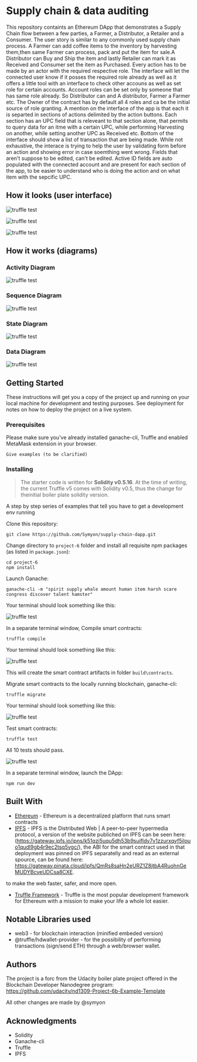 # Supply chain & data auditing

This repository containts an Ethereum DApp that demonstrates a Supply Chain flow between a few parties, a Farmer, a Distributor, a Retailer and a Consumer. The user story is similar to any commonly used supply chain process. A Farmer can add coffee items to the inventory by harvesting them,then same Farmer can process, pack and put the item for sale.A Distributor can Buy and Ship the item and lastly Retailer can mark it as Received and Consumer set the item as Purchased. Every action has to be made by an actor with the required respective role. The interface will let the connected user know if it posses the required role already as well as it offers a little tool with an interface to check other accouns as well as set role for certain accounts. Account roles can be set only by someone that has same role already. So Distributor can and A distributor, Farmer a Farmer etc. The Owner of the contract has by default all 4 roles and ca be the initial source of role granting. 
A mention on the interface of the app is that each it is separted in sections of actions delimited by the action buttons. Each section has an UPC field that is releveant to that section alone, that permits to query data for an itme with a certain UPC, while performing Harvesting on another, while setting another UPC as Received etc. 
Bottom of the interface should show a list of transaction that are being made.
While not exhaustive, the interace is trying to help the user by validating form before an action and showing error in case soemthing went wrong. Fields that aren't suppose to be edited, can't be edited. Active ID fields are auto populated with the connected account and are present for each section of the app, to be easier to understand who is doing the action and on what item with the sepcific UPC.

## How it looks (user interface)

![truffle test](images/coffee-supply-chain-page-1.png)

![truffle test](images/coffee-supply-chain-page-2.png)

![truffle test](images/coffee-supply-chain-page-3.png)


## How it works (diagrams)
### Activity Diagram
![truffle test](diagrams/Activity-Diagram.png)
### Sequence Diagram
![truffle test](diagrams/Sequence-Diagram.png)
### State Diagram
![truffle test](diagrams/State-Diagram.png)
### Data Diagram
![truffle test](diagrams/Data-Diagram.png)

## Getting Started

These instructions will get you a copy of the project up and running on your local machine for development and testing purposes. See deployment for notes on how to deploy the project on a live system.

### Prerequisites

Please make sure you've already installed ganache-cli, Truffle and enabled MetaMask extension in your browser.

```
Give examples (to be clarified)
```

### Installing

> The starter code is written for **Solidity v0.5.16**. At the time of writing, the current Truffle v5 comes with Solidity v0.5, thus the change for theinitial boiler plate solidity version.

A step by step series of examples that tell you have to get a development env running

Clone this repository:

```
git clone https://github.com/Symyon/supply-chain-dapp.git
```

Change directory to ```project-6``` folder and install all requisite npm packages (as listed in ```package.json```):

```
cd project-6
npm install
```

Launch Ganache:

```
ganache-cli -m "spirit supply whale amount human item harsh scare congress discover talent hamster"
```

Your terminal should look something like this:

![truffle test](images/ganache-cli.png)

In a separate terminal window, Compile smart contracts:

```
truffle compile
```

Your terminal should look something like this:

![truffle test](images/truffle_compile.png)

This will create the smart contract artifacts in folder ```build\contracts```.

Migrate smart contracts to the locally running blockchain, ganache-cli:

```
truffle migrate
```

Your terminal should look something like this:

![truffle test](images/truffle_migrate.png)

Test smart contracts:

```
truffle test
```

All 10 tests should pass.

![truffle test](images/truffle_test.png)

In a separate terminal window, launch the DApp:

```
npm run dev
```

## Built With
* [Ethereum](https://www.ethereum.org/) - Ethereum is a decentralized platform that runs smart contracts
* [IPFS](https://ipfs.io/) - IPFS is the Distributed Web | A peer-to-peer hypermedia protocol, a version of the website publiched on IPFS can be seen here: (https://gateway.ipfs.io/ipns/k51qzi5uqu5dh53b9suifldy7v1zzurxqyf5ilouo1qudl9gb4r9ec2tsq5vgc/), the ABI for the smart contract used in that deployment was pinned on IPFS separatelly and read as an external spource, can be found here: https://gateway.pinata.cloud/ipfs/QmRs8saHn2eURZ1Z8jtbA4RuohnGeMUDYBcyeUDCsa8CXE.

to make the web faster, safer, and more open.
* [Truffle Framework](http://truffleframework.com/) - Truffle is the most popular development framework for Ethereum with a mission to make your life a whole lot easier.

## Notable Libraries used
* web3 - for blockchain interaction (minified embeded version)
* @truffle/hdwallet-provider - for the possibility of performing transactions (sign/send ETH) through a web/browser wallet.

## Authors

The project is a forc from the Udacity boiler plate project offered in the Blockchain Developer Nanodegree program:
https://github.com/udacity/nd1309-Project-6b-Example-Template

All other changes are made by @symyon

## Acknowledgments

* Solidity
* Ganache-cli
* Truffle
* IPFS
